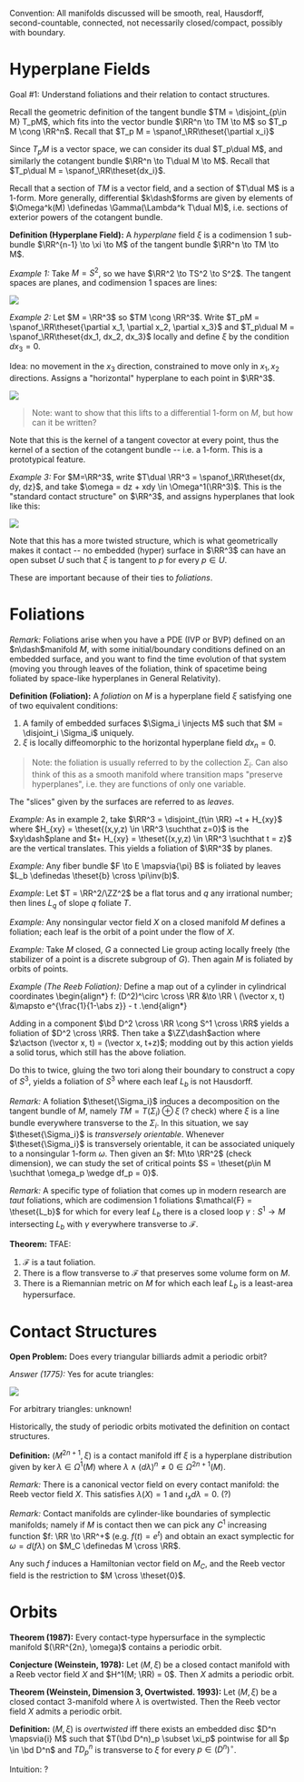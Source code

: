 Convention: 
All manifolds discussed will be smooth, real, Hausdorff, second-countable, connected, not necessarily closed/compact, possibly with boundary.

# Hyperplane Fields

Goal #1:
Understand foliations and their relation to contact structures.

Recall the geometric definition of the tangent bundle $TM = \disjoint_{p\in M} T_pM$, which fits into the vector bundle $\RR^n \to TM \to M$ so $T_p M \cong \RR^n$.
Recall that $T_p M = \spanof_\RR\theset{\partial x_i}$

Since $T_p M$ is a vector space, we can consider its dual $T_p\dual M$, and similarly the cotangent bundle $\RR^n \to T\dual M \to M$.
Recall that $T_p\dual M = \spanof_\RR\theset{dx_i}$.

Recall that a section of $TM$ is a vector field, and a section of $T\dual M$ is a 1-form.
More generally, differential $k\dash$forms are given by elements of $\Omega^k(M) \definedas \Gamma(\Lambda^k T\dual M)$, i.e. sections of exterior powers of the cotangent bundle.

**Definition (Hyperplane Field):**
A *hyperplane* field $\xi$ is a codimension 1 sub-bundle $\RR^{n-1} \to \xi \to M$ of the tangent bundle $\RR^n \to TM \to M$.

*Example 1:*
Take $M=S^2$, so we have $\RR^2 \to TS^2 \to S^2$.
The tangent spaces are planes, and codimension 1 spaces are lines:

![](2020-02-01-23-22-51.png)

*Example 2:*
Let $M = \RR^3$ so $TM \cong \RR^3$. 
Write $T_pM = \spanof_\RR\theset{\partial x_1, \partial x_2, \partial x_3}$ and $T_p\dual M = \spanof_\RR\theset{dx_1, dx_2, dx_3}$ locally and define $\xi$ by the condition $dx_3 = 0$.

Idea: no movement in the $x_3$ direction, constrained to move only in $x_1, x_2$ directions. Assigns a "horizontal" hyperplane to each point in $\RR^3$.

![](2020-02-01-22-28-35.png)

> Note: want to show that this lifts to a differential 1-form on $M$, but how can it be written?

Note that this is the kernel of a tangent covector at every point, thus the kernel of a section of the cotangent bundle -- i.e. a 1-form. This is a prototypical feature.

*Example 3:*
For $M=\RR^3$, write $T\dual \RR^3 = \spanof_\RR\theset{dx, dy, dz}$, and take $\omega = dz + xdy \in \Omega^1(\RR^3)$.
This is the "standard contact structure" on $\RR^3$, and assigns hyperplanes that look like this:

![](2020-02-01-22-34-56.png)

Note that this has a more twisted structure, which is what geometrically makes it contact -- no embedded (hyper) surface in $\RR^3$ can have an open subset $U$ such that $\xi$ is tangent to $p$ for every $p\in U$.

These are important because of their ties to *foliations*.

# Foliations

*Remark:*
Foliations arise when you have a PDE (IVP or BVP) defined on an $n\dash$manifold $M$, with some initial/boundary conditions defined on an embedded surface, and you want to find the time evolution of that system (moving you through leaves of the foliation, think of spacetime being foliated by space-like hyperplanes in General Relativity).

**Definition (Foliation):**
A *foliation* on $M$ is a hyperplane field $\xi$ satisfying one of two equivalent conditions:

1. A family of embedded surfaces $\Sigma_i \injects M$ such that $M = \disjoint_i \Sigma_i$ uniquely.
2. $\xi$ is locally diffeomorphic to the horizontal hyperplane field $dx_n = 0$.

> Note: the foliation is usually referred to by the collection $\Sigma_i$.
> Can also think of this as a smooth manifold where transition maps "preserve hyperplanes", i.e. they are functions of only one variable.

The "slices" given by the surfaces are referred to as *leaves*.

*Example:*
As in example 2, take $\RR^3 = \disjoint_{t\in \RR} ~t + H_{xy}$ where $H_{xy} = \theset{(x,y,z) \in \RR^3 \suchthat z=0}$ is the $xy\dash$plane and $t+ H_{xy} = \theset{(x,y,z) \in \RR^3 \suchthat t = z}$ are the vertical translates.
This yields a foliation of $\RR^3$ by planes.

*Example:*
Any fiber bundle $F \to E \mapsvia{\pi} B$ is foliated by leaves $L_b \definedas \theset{b} \cross \pi\inv(b)$.

*Example*:
Let $T = \RR^2/\ZZ^2$ be a flat torus and $q$ any irrational number; then lines $L_q$ of slope $q$ foliate $T$.

*Example:*
Any nonsingular vector field $X$ on a closed manifold $M$ defines a foliation; each leaf is the orbit of a point under the flow of $X$.

*Example:*
Take $M$ closed, $G$ a connected Lie group acting locally freely (the stabilizer of a point is a discrete subgroup of $G$). Then again $M$ is foliated by orbits of points.

*Example (The Reeb Foliation):*
Define a map out of a cylinder in cylindrical coordinates
\begin{align*}
f: (D^2)^\circ \cross \RR &\to \RR \\
(\vector x, t) &\mapsto e^{\frac{1}{1-\abs z}} - t
.\end{align*}

Adding in a component $\bd D^2 \cross \RR \cong S^1 \cross \RR$ yields a foliation of $D^2 \cross \RR$.
Then take a $\ZZ\dash$action where $z\actson (\vector x, t) = (\vector x, t+z)$; modding out by this action yields a solid torus, which still has the above foliation.

Do this to twice, gluing the two tori along their boundary to construct a copy of $S^3$, yields a foliation of $S^3$ where each leaf $L_b$ is not Hausdorff.


*Remark:*
A foliation $\theset{\Sigma_i}$ induces a decomposition on the tangent bundle of $M$, namely $TM = T(\Sigma_i) \oplus \xi$ (? check) where $\xi$ is a line bundle everywhere transverse to the $\Sigma_i$. 
In this situation, we say $\theset{\Sigma_i}$ is *transversely orientable*.
Whenever $\theset{\Sigma_i}$ is transversely orientable, it can be associated uniquely to a nonsingular 1-form $\omega$.
Then given an $f: M\to \RR^2$ (check dimension), we can study the set of critical points $S = \theset{p\in M \suchthat \omega_p \wedge df_p = 0}$.

*Remark:*
A specific type of foliation that comes up in modern research are *taut* foliations, which are codimension 1 foliations $\mathcal{F} = \theset{L_b}$ for which for every leaf $L_b$ there is a closed loop $\gamma: S^1 \to M$ intersecting $L_b$ with $\gamma$ everywhere transverse to $\mathcal{F}$.

**Theorem:**
TFAE:

1. $\mathcal{F}$ is a taut foliation.
2. There is a flow transverse to $\mathcal{F}$ that preserves some volume form on $M$.
3. There is a Riemannian metric on $M$ for which each leaf $L_b$ is a least-area hypersurface.

# Contact Structures

**Open Problem:**
Does every triangular billiards admit a periodic orbit?

*Answer (1775):* 
Yes for acute triangles:

![](2020-02-01-23-59-05.png)

For arbitrary triangles: unknown!

Historically, the study of periodic orbits motivated the definition on contact structures.

**Definition:**
$(M^{2n+1}, \xi)$ is a contact manifold iff $\xi$ is a hyperplane distribution given by $\ker \lambda \in \Omega^1(M)$ where $\lambda \wedge (d\lambda)^n \neq 0\in \Omega^{2n+1}(M)$.

*Remark:*
There is a canonical vector field on every contact manifold: the Reeb vector field $X$. This satisfies $\lambda(X) = 1$ and $\iota_x d\lambda = 0$. (?)

*Remark:*
Contact manifolds are cylinder-like boundaries of symplectic manifolds; namely if $M$ is contact then we can pick any $C^1$ increasing function $f: \RR \to \RR^+$  (e.g. $f(t) = e^t$) and obtain an exact symplectic for $\omega = d(f\lambda)$ on $M_C \definedas M \cross \RR$.

Any such $f$ induces a Hamiltonian vector field on $M_C$, and the Reeb vector field is the restriction to $M \cross \theset{0}$.

# Orbits




**Theorem (1987):**
Every contact-type hypersurface in the symplectic manifold $(\RR^{2n}, \omega)$ contains a periodic orbit.

**Conjecture (Weinstein, 1978):**
Let $(M, \xi)$ be a closed contact manifold with a Reeb vector field $X$ and $H^1(M; \RR) = 0$. Then $X$ admits a periodic orbit.

**Theorem (Weinstein, Dimension 3, Overtwisted. 1993):**
Let $(M, \xi)$ be a closed contact 3-manifold where $\lambda$ is overtwisted. 
Then the Reeb vector field $X$ admits a periodic orbit.

**Definition:**
$(M, \xi)$ is *overtwisted* iff there exists an embedded disc $D^n \mapsvia{i} M$ such that $T(\bd D^n)_p \subset \xi_p$ pointwise for all $p \in \bd D^n$ and $TD^n_p$ is transverse to $\xi$ for every $p\in  (D^n)^\circ$.

Intuition: ?
